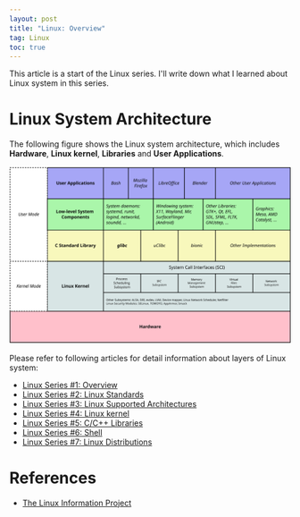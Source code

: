 ```yaml
---
layout: post
title: "Linux: Overview"
tag: Linux
toc: true
---
```


This article is a start of the Linux series. I'll write down what I learned about Linux system in this series.

<!--more-->

# Linux System Architecture

The following figure shows the Linux system architecture, which includes **Hardware**, **Linux kernel**, **Libraries** and **User Applications**.

![Linux System Architecture](/assets/linux-kernel-architecture.svg)

Please refer to following articles for detail information about layers of Linux system:

* [Linux Series #1: Overview](http://chenweixiang.github.io/2015/12/10/linux-series-01-overview.html)
* [Linux Series #2: Linux Standards](http://chenweixiang.github.io/2015/12/12/linux-series-02-standards.html)
* [Linux Series #3: Linux Supported Architectures](http://chenweixiang.github.io/2015/12/14/linux-series-03-linux-supported-architectures.html)
* [Linux Series #4: Linux kernel](http://chenweixiang.github.io/2015/12/16/linux-series-04-linux-kernel.html)
* [Linux Series #5: C/C++ Libraries](http://chenweixiang.github.io/2015/12/18/linux-series-05-libraries.html)
* [Linux Series #6: Shell](http://chenweixiang.github.io/2015/12/20/linux-series-06-shell.html)
* [Linux Series #7: Linux Distributions](http://chenweixiang.github.io/2015/12/20/linux-series-07-linux-distributions.html)

# References

* [The Linux Information Project](http://www.linfo.org/index.html)
